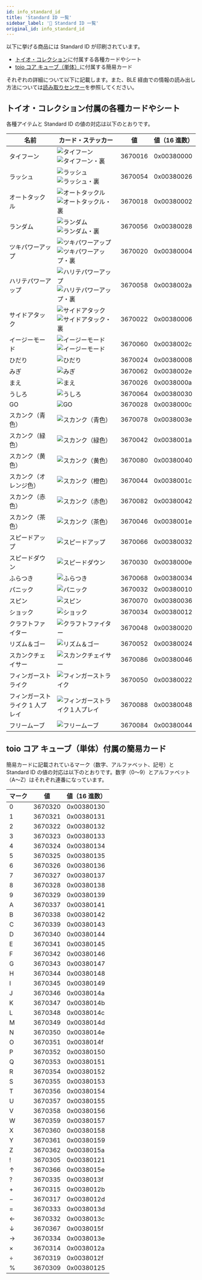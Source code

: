 ```yaml
---
id: info_standard_id
title: 'Standard ID 一覧'
sidebar_label: '🔄 Standard ID 一覧'
original_id: info_standard_id
---
```


以下に挙げる商品には Standard ID が印刷されています。

- [トイオ・コレクション](https://toio.io/titles/toio-collection.html)に付属する各種カードやシート
- [toio コア キューブ（単体）](https://toio.io/cube/)に付属する簡易カード

それぞれの詳細について以下に記載します。また、BLE 経由での情報の読み出し方法については[読み取りセンサー](./id.md)を参照してください。

## トイオ・コレクション付属の各種カードやシート <span class="new"/>

各種アイテムと Standard ID の値の対応は以下のとおりです。

| 名前                            | カード・ステッカー                                                                                                                      | 値      | 値（16 進数） |
| ------------------------------- | --------------------------------------------------------------------------------------------------------------------------------------- | ------- | ------------- |
| タイフーン                      | ![タイフーン](assets/id_card_typhoon.svg)![タイフーン・裏](assets/id_card_typhoon_back.svg)                                             | 3670016 | 0x00380000    |
| ラッシュ                        | ![ラッシュ](assets/id_card_rush.svg)![ラッシュ・裏](assets/id_card_rush_back.svg)                                                       | 3670054 | 0x00380026    |
| オートタックル                  | ![オートタックル](assets/id_card_auto_tackle.svg)![オートタックル・裏](assets/id_card_auto_tackle_back.svg)                             | 3670018 | 0x00380002    |
| ランダム                        | ![ランダム](assets/id_card_random.svg)![ランダム・裏](assets/id_card_random_back.svg)                                                   | 3670056 | 0x00380028    |
| ツキパワーアップ                | ![ツキパワーアップ](assets/id_card_tackle_power_up.svg)![ツキパワーアップ・裏](assets/id_card_tackle_power_up_back.svg)                 | 3670020 | 0x00380004    |
| ハリテパワーアップ              | ![ハリテパワーアップ](assets/id_card_swing_attack_power_up.svg)![ハリテパワーアップ・裏](assets/id_card_swing_attack_power_up_back.svg) | 3670058 | 0x0038002a    |
| サイドアタック                  | ![サイドアタック](assets/id_card_side_attack.svg)![サイドアタック・裏](assets/id_card_side_attack_back.svg)                             | 3670022 | 0x00380006    |
| イージーモード                  | ![イージーモード](assets/id_card_automatic_chasing.svg)![イージーモード](assets/id_card_automatic_chasing_back.svg)                     | 3670060 | 0x0038002c    |
| ひだり                          | ![ひだり](assets/id_rhythm_left.svg)                                                                                                    | 3670024 | 0x00380008    |
| みぎ                            | ![みぎ](assets/id_rhythm_right.svg)                                                                                                     | 3670062 | 0x0038002e    |
| まえ                            | ![まえ](assets/id_rhythm_front.svg)                                                                                                     | 3670026 | 0x0038000a    |
| うしろ                          | ![うしろ](assets/id_rhythm_back.svg)                                                                                                    | 3670064 | 0x00380030    |
| GO                              | ![GO](assets/id_rhythm_go.svg)                                                                                                          | 3670028 | 0x0038000c    |
| スカンク（青色）                | ![スカンク（青色）](assets/id_skunk_blue.svg)                                                                                           | 3670078 | 0x0038003e    |
| スカンク（緑色）                | ![スカンク（緑色）](assets/id_skunk_green.svg)                                                                                          | 3670042 | 0x0038001a    |
| スカンク（黄色）                | ![スカンク（黄色）](assets/id_skunk_yellow.svg)                                                                                         | 3670080 | 0x00380040    |
| スカンク（オレンジ色）          | ![スカンク（橙色）](assets/id_skunk_orange.svg)                                                                                         | 3670044 | 0x0038001c    |
| スカンク（赤色）                | ![スカンク（赤色）](assets/id_skunk_red.svg)                                                                                            | 3670082 | 0x00380042    |
| スカンク（茶色）                | ![スカンク（茶色）](assets/id_skunk_brown.svg)                                                                                          | 3670046 | 0x0038001e    |
| スピードアップ                  | ![スピードアップ](assets/id_sticker_speed_up.svg)                                                                                       | 3670066 | 0x00380032    |
| スピードダウン                  | ![スピードダウン](assets/id_sticker_speed_down.svg)                                                                                     | 3670030 | 0x0038000e    |
| ふらつき                        | ![ふらつき](assets/id_sticker_wobble.svg)                                                                                               | 3670068 | 0x00380034    |
| パニック                        | ![パニック](assets/id_sticker_panic.svg)                                                                                                | 3670032 | 0x00380010    |
| スピン                          | ![スピン](assets/id_sticker_spin.svg)                                                                                                   | 3670070 | 0x00380036    |
| ショック                        | ![ショック](assets/id_sticker_shock.svg)                                                                                                | 3670034 | 0x00380012    |
| クラフトファイター              | ![クラフトファイター](assets/id_mark_craft_fighter.svg)                                                                                 | 3670048 | 0x00380020    |
| リズム＆ゴー                    | ![リズム＆ゴー](assets/id_mark_rhythm_and_go.svg)                                                                                       | 3670052 | 0x00380024    |
| スカンクチェイサー              | ![スカンクチェイサー](assets/id_mark_skunk_chaser.svg)                                                                                  | 3670086 | 0x00380046    |
| フィンガーストライク            | ![フィンガーストライク](assets/id_mark_finger_strike.svg)                                                                               | 3670050 | 0x00380022    |
| フィンガーストライク 1 人プレイ | ![フィンガーストライク１人プレイ](assets/id_mark_finger_strike_1p.svg)                                                                  | 3670088 | 0x00380048    |
| フリームーブ                    | ![フリームーブ](assets/id_mark_free_move.svg)                                                                                           | 3670084 | 0x00380044    |

## toio コア キューブ（単体）付属の簡易カード <span class="new"/>

簡易カードに記載されているマーク（数字、アルファベット、記号）と Standard ID の値の対応は以下のとおりです。数字（0〜9）とアルファベット（A〜Z）はそれぞれ連番になっています。

| マーク   | 値      | 値（16 進数） |
| -------- | ------- | ------------- |
| 0        | 3670320 | 0x00380130    |
| 1        | 3670321 | 0x00380131    |
| 2        | 3670322 | 0x00380132    |
| 3        | 3670323 | 0x00380133    |
| 4        | 3670324 | 0x00380134    |
| 5        | 3670325 | 0x00380135    |
| 6        | 3670326 | 0x00380136    |
| 7        | 3670327 | 0x00380137    |
| 8        | 3670328 | 0x00380138    |
| 9        | 3670329 | 0x00380139    |
| A        | 3670337 | 0x00380141    |
| B        | 3670338 | 0x00380142    |
| C        | 3670339 | 0x00380143    |
| D        | 3670340 | 0x00380144    |
| E        | 3670341 | 0x00380145    |
| F        | 3670342 | 0x00380146    |
| G        | 3670343 | 0x00380147    |
| H        | 3670344 | 0x00380148    |
| I        | 3670345 | 0x00380149    |
| J        | 3670346 | 0x0038014a    |
| K        | 3670347 | 0x0038014b    |
| L        | 3670348 | 0x0038014c    |
| M        | 3670349 | 0x0038014d    |
| N        | 3670350 | 0x0038014e    |
| O        | 3670351 | 0x0038014f    |
| P        | 3670352 | 0x00380150    |
| Q        | 3670353 | 0x00380151    |
| R        | 3670354 | 0x00380152    |
| S        | 3670355 | 0x00380153    |
| T        | 3670356 | 0x00380154    |
| U        | 3670357 | 0x00380155    |
| V        | 3670358 | 0x00380156    |
| W        | 3670359 | 0x00380157    |
| X        | 3670360 | 0x00380158    |
| Y        | 3670361 | 0x00380159    |
| Z        | 3670362 | 0x0038015a    |
| &excl;   | 3670305 | 0x00380121    |
| &uarr;   | 3670366 | 0x0038015e    |
| &quest;  | 3670335 | 0x0038013f    |
| &plus;   | 3670315 | 0x0038012b    |
| &minus;  | 3670317 | 0x0038012d    |
| &equals; | 3670333 | 0x0038013d    |
| &larr;   | 3670332 | 0x0038013c    |
| &darr;   | 3670367 | 0x0038015f    |
| &rarr;   | 3670334 | 0x0038013e    |
| &times;  | 3670314 | 0x0038012a    |
| &divide; | 3670319 | 0x0038012f    |
| &percnt; | 3670309 | 0x00380125    |
